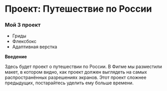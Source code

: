 # Проект: Путешествие по России

### Мой 3 проект
* Гриды
* Флексбокс
* Адаптивная верстка 

**Введение**

Здесь будет проект о путешествии по России.
В Фигме мы разместили макет, в котором видно, как проект должен выглядеть на самых распространённых разрешениях экранов.
Этот проект сложнее предыдущих, постарайтесь уделить ему больше времени.


